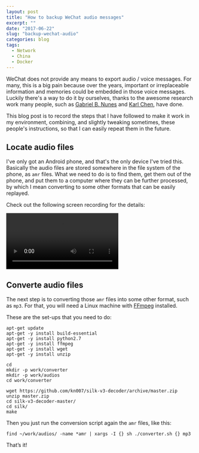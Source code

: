 ```yaml
---
layout: post
title: "How to backup WeChat audio messages"
excerpt: ""
date: "2017-06-22"
slug: "backup-wechat-audio"
categories: blog
tags:
  - Network
  - China
  - Docker
---
```

WeChat does not provide any means to export audio / voice messages. For many, this is a big pain because over the years, important or irreplaceable information and memories could be embedded in those voice messages. Luckily there's a way to do it by ourselves, thanks to the awesome research work many people, such as [Gabriel B. Nunes](http://kronopath.net/about) and [Karl Chen](https://github.com/kn007), have done.

This blog post is to record the steps that I have followed to make it work in my environment, combining, and slightly tweaking sometimes, these people's instructions, so that I can easily repeat them in the future.

## Locate audio files ##
I've only got an Android phone, and that's the only device I've tried this. Basically the audio files are stored somewhere in the file system of the phone, as `amr` files. What we need to do is to find them, get them out of the phone, and put them to a computer where they can be further processed,  by which I mean converting to some other formats that can be easily replayed.
 
Check out the following screen recording for the details:

<video src="../../images/locate-wechat-audio-small.webm" controls preload></video>

## Converte audio files ##
The next step is to converting those `amr` files into some other format, such as `mp3`. For that, you will need a Linux machine with [FFmpeg](https://ffmpeg.org) installed.
 
These are the set-ups that you need to do:

~~~~
apt-get update
apt-get -y install build-essential
apt-get -y install python2.7
apt-get -y install ffmpeg
apt-get -y install wget
apt-get -y install unzip
 
cd
mkdir -p work/converter
mkdir -p work/audios
cd work/converter
 
wget https://github.com/kn007/silk-v3-decoder/archive/master.zip
unzip master.zip
cd silk-v3-decoder-master/
cd silk/
make
~~~~

Then you just run the conversion script again the `amr` files, like this:
 
~~~~
find ~/work/audios/ -name *amr | xargs -I {} sh ./converter.sh {} mp3
~~~~
 
That’s it!
